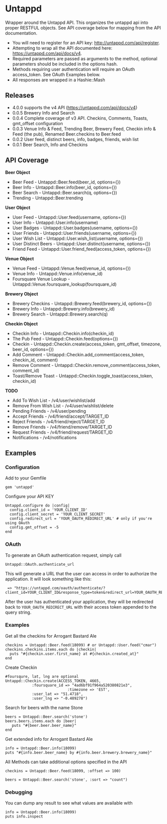 # Untappd

Wrapper around the Untappd API. This organizes the untappd api
into proper RESTFUL objects. See API coverage below for mapping from
the API documentation.

* You will need to register for an API key: http://untappd.com/api/register.
* Attempting to wrap all the API documented here: https://untappd.com/api/docs/v4.
* Required parameters are passed as arguments to the method, optional parameters should be included in the options hash.
* Methods requiring user authentication will require an OAuth access_token. See OAuth Examples below.
* All responses are wrapped in a Hashie::Mash

## Releases

* 4.0.0 supports the v4 API (https://untappd.com/api/docs/v4)
* 0.0.5 Brewery Info and Search
* 0.0.4 Complete coverage of v3 API. Checkins, Comments, Toasts, gmt_offset configuration
* 0.0.3 Venue Info & Feed, Trending Beer, Brewery Feed, Checkin info & Feed (the pub), Renamed Beer.checkins to Beer.feed
* 0.0.2 User feed, distinct beers, info, badges, friends, wish list
* 0.0.1 Beer Search, Info and Checkins

## API Coverage

**Beer Object**
* Beer Feed - Untappd::Beer.feed(beer_id, options={})
* Beer Info - Untappd::Beer.info(beer_id, options={})
* Beer Search - Untappd::Beer.search(q, options={})
* Trending - Untappd::Beer.trending

**User Object**
* User Feed - Untappd::User.feed(username, options={})
* User Info - Untappd::User.info(username)
* User Badges - Untappd::User.badges(username, options={})
* User Friends - Untappd::User.friends(username, options={})
* User Wish List - Untappd::User.wish_list(username, options={})
* User Distinct Beers - Untappd::User.distinct(username, options={})
* Friend Feed - Untappd::User.friend_feed(access_token, options={})

**Venue Object**
* Venue Feed - Untappd::Venue.feed(venue_id, options={})
* Venue Info - Untappd::Venue.info(venue_id)
* Foursquare Venue Lookup - Untappd::Venue.foursquare_lookup(foursquare_id)

**Brewery Object**
* Brewery Checkins - Untappd::Brewery.feed(brewery_id, options={})
* Brewery Info - Untappd::Brewery.info(brewery_id)
* Brewery Search - Untappd::Brewery.search(q)

**Checkin Object**
* Checkin Info - Untappd::Checkin.info(checkin_id)
* The Pub Feed - Untappd::Checkin.feed(options={})
* Checkin - Untappd::Checkin.create(access_token, gmt_offset, timezone, beer_id, options={})
* Add Comment - Untappd::Checkin.add_comment(access_token, checkin_id, comment)
* Remove Comment - Untappd::Checkin.remove_comment(access_token, comment_id)
* Toast/Remove Toast - Untappd::Checkin.toggle_toast(access_token, checkin_id)

**TODO**
* Add To Wish List - /v4/user/wishlist/add
* Remove From Wish List - /v4/user/wishlist/delete
* Pending Friends - /v4/user/pending
* Accept Friends - /v4/friend/accept/TARGET_ID
* Reject Friends - /v4/friend/reject/TARGET_ID
* Remove Friends - /v4/friend/remove/TARGET_ID
* Request Friends - /v4/friend/request/TARGET_ID
* Notifications - /v4/notifications

## Examples

### Configuration

Add to your Gemfile

    gem 'untappd'

Configure your API KEY

    Untappd.configure do |config|
      config.client_id = 'YOUR_CLIENT_ID'
      config.client_secret = 'YOUR_CLIENT_SECRET'
      config.redirect_url = 'YOUR_OAUTH_REDIRECT_URL' # only if you're using OAuth
      config.gmt_offset = -5
    end

### OAuth

To generate an OAuth authentication request, simply call

    Untappd::OAuth.authenticate_url

This will generate a URL that the user can access in order to authorize the application.
It will look something like this:

     => "https://untappd.com/oauth/authenticate/?client_id=YOUR_CLIENT_ID&response_type=token&redirect_url=YOUR_OAUTH_REDIRECT_URL"

After the user has authenticated your application, they will be redirected back to `YOUR_OAUTH_REDIRECT_URL` with their access token appended to the query string.

### Examples

Get all the checkins for Arrogant Bastard Ale

    checkins = Untappd::Beer.feed(18099) # or Untappd::User.feed("cmar")
    checkins.checkins.items.each do |checkin|
      puts "#{checkin.user.first_name} at #{checkin.created_at}"
    end

Create Checkin

    #foursqure, lat, lng are optional
    Untappd::Checkin.create(ACCESS_TOKEN, 4665,
                :foursquare_id => "4ad6bf91f964a520380821e3",
								:timezone => 'EST',
                :user_lat => "51.4718",
                :user_lng => "-0.489278")

Search for beers with the name Stone

    beers = Untappd::Beer.search('stone')
    beers.beers.items.each do |beer|
       puts "#{beer.beer.beer_name}"
    end

Get extended info for Arrogant Bastard Ale

    info = Untappd::Beer.info(18099)
    puts "#{info.beer.beer_name} by #{info.beer.brewery.brewery_name}"

All Methods can take additional options specified in the API

    checkins = Untappd::Beer.feed(18099, :offset => 100)

    beers = Untappd::Beer.search('stone', :sort => "count")

### Debugging
You can dump any result to see what values are available with

    info = Untappd::Beer.info(18099)
    puts info.inspect
